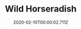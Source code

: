 ---
templateKey: blog-post
title: Wild Horseradish
type: forage
description: A spicy root found in the spring.
featuredpost: false
date: 2020-02-10T00:00:02.711Z
featuredimage: /img/Wild_Horseradish.png
sellPrice: 50
tags:
  - Spring
  - Spring Seeds
  - Spring Foraging Bundle
  - Krobus
---
